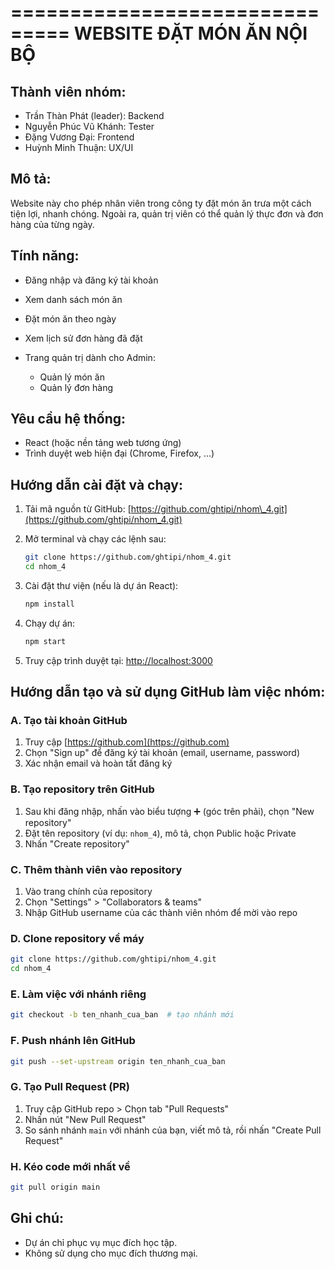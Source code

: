 ===============================
WEBSITE ĐẶT MÓN ĂN NỘI BỘ
===============================

## Thành viên nhóm:

* Trần Thàn Phát (leader): Backend
* Nguyễn Phúc Vũ Khánh: Tester
* Đặng Vương Đại: Frontend
* Huỳnh Minh Thuận: UX/UI

## Mô tả:

Website này cho phép nhân viên trong công ty đặt món ăn trưa một cách tiện lợi, nhanh chóng.
Ngoài ra, quản trị viên có thể quản lý thực đơn và đơn hàng của từng ngày.

## Tính năng:

* Đăng nhập và đăng ký tài khoản
* Xem danh sách món ăn
* Đặt món ăn theo ngày
* Xem lịch sử đơn hàng đã đặt
* Trang quản trị dành cho Admin:

  * Quản lý món ăn
  * Quản lý đơn hàng

## Yêu cầu hệ thống:

* React (hoặc nền tảng web tương ứng)
* Trình duyệt web hiện đại (Chrome, Firefox, ...)

## Hướng dẫn cài đặt và chạy:

1. Tải mã nguồn từ GitHub:
   [https://github.com/ghtipi/nhom\_4.git](https://github.com/ghtipi/nhom_4.git)

2. Mở terminal và chạy các lệnh sau:

   ```bash
   git clone https://github.com/ghtipi/nhom_4.git
   cd nhom_4
   ```

3. Cài đặt thư viện (nếu là dự án React):

   ```bash
   npm install
   ```

4. Chạy dự án:

   ```bash
   npm start
   ```

5. Truy cập trình duyệt tại: [http://localhost:3000](http://localhost:3000)

## Hướng dẫn tạo và sử dụng GitHub làm việc nhóm:

### A. Tạo tài khoản GitHub

1. Truy cập [https://github.com](https://github.com)
2. Chọn "Sign up" để đăng ký tài khoản (email, username, password)
3. Xác nhận email và hoàn tất đăng ký

### B. Tạo repository trên GitHub

1. Sau khi đăng nhập, nhấn vào biểu tượng ➕ (góc trên phải), chọn "New repository"
2. Đặt tên repository (ví dụ: `nhom_4`), mô tả, chọn Public hoặc Private
3. Nhấn "Create repository"

### C. Thêm thành viên vào repository

1. Vào trang chính của repository
2. Chọn "Settings" > "Collaborators & teams"
3. Nhập GitHub username của các thành viên nhóm để mời vào repo

### D. Clone repository về máy

```bash
git clone https://github.com/ghtipi/nhom_4.git
cd nhom_4
```

### E. Làm việc với nhánh riêng

```bash
git checkout -b ten_nhanh_cua_ban  # tạo nhánh mới
```

### F. Push nhánh lên GitHub

```bash
git push --set-upstream origin ten_nhanh_cua_ban
```

### G. Tạo Pull Request (PR)

1. Truy cập GitHub repo > Chọn tab "Pull Requests"
2. Nhấn nút "New Pull Request"
3. So sánh nhánh `main` với nhánh của bạn, viết mô tả, rồi nhấn "Create Pull Request"

### H. Kéo code mới nhất về

```bash
git pull origin main
```



## Ghi chú:

* Dự án chỉ phục vụ mục đích học tập.
* Không sử dụng cho mục đích thương mại.